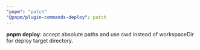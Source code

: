 ```yaml
---
"pnpm": "patch"
"@pnpm/plugin-commands-deploy": patch
---
```


**pnpm deploy**: accept absolute paths and use cwd instead of workspaceDir for deploy target directory.

